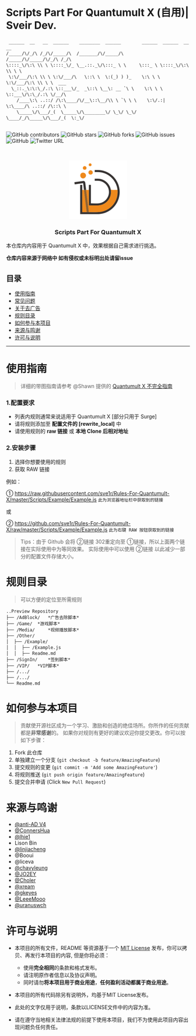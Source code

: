 

# Scripts Part For Quantumult X (自用)| Sveir Dev.


<!-- PROJECT SHIELDS -->

```
 ______  __   __  ______    ________  ______        ______  ______  __   __           
/_____/\/_/\ /_/\/_____/\  /_______/\/_____/\      /_____/\/_____/\/_/\ /_/\          
\::::_\/\:\ \\ \ \::::_\/_ \__.::._\/\:::_ \ \     \:::_ \ \::::_\/\:\ \\ \ \         
 \:\/___/\:\ \\ \ \:\/___/\   \::\ \  \:(_) ) )_    \:\ \ \ \:\/___/\:\ \\ \ \  ___   
  \_::._\:\:\_/.:\ \::___\/_  _\::\ \__\: __ `\ \    \:\ \ \ \::___\/\:\_/.:\ \/__/\  
    /____\:\ ..::/ /\:\____/\/__\::\__/\\ \ `\ \ \    \:\/.:| \:\____/\ ..::/ /\::\ \ 
    \_____\/\___/_(  \_____\/\________\/ \_\/ \_\/     \____/_/\_____\/\___/_(  \:_\/ 
                                                                                 
```
![GitHub contributors](https://img.shields.io/github/contributors/sve1r/Rules-For-Quantumult-X?style=for-the-badge)
![GitHub stars](https://img.shields.io/github/stars/sve1r/Rules-For-Quantumult-X?color=ffd700&style=for-the-badge)
![GitHub forks](https://img.shields.io/github/forks/sve1r/Rules-For-Quantumult-X?color=60c5ba&style=for-the-badge)
![GitHub issues](https://img.shields.io/github/issues/sve1r/Rules-For-Quantumult-X?color=1E90FF&style=for-the-badge)
![GitHub](https://img.shields.io/github/license/sve1r/Rules-For-Quantumult-X?style=for-the-badge)
![Twitter URL](https://img.shields.io/twitter/url?label=Twitter&logo=Twitter&color=e85a71&style=for-the-badge&url=https%3A%2F%2Ftwitter.com%2FSveirH)

<!-- PROJECT LOGO -->
<br />

<p align="center">
  <a href="https://github.com/sve1r/Rules-For-Quantumult-X/">
    <img src="../images/logo.png" alt="Logo" width="160" height="160">
  </a>

  <h3 align="center">Scripts Part For Quantumult X</h3>

  本仓库内内容用于 Quantumult X 中，效果根据自己需求进行挑选。

  **仓库内容来源于网络中 如有侵权或未标明出处请留issue**
</p>


## 目录
- [使用指南](#1️⃣使用指南)
- [常见问题](#2️⃣常见问题)
- [关于去广告](#3️⃣关于去广告)
- [规则目录](#4️⃣规则目录)
- [如何参与本项目](#5️⃣如何参与本项目)
- [来源与鸣谢](#6️⃣来源与鸣谢)
- [许可与说明](#7️⃣许可与说明)
-----

# **使用指南**
>详细的带图指南请参考 @Shawn 提供的 [Quantumult X 不完全指南](https://www.notion.so/Quantumult-X-1d32ddc6e61c4892ad2ec5ea47f00917#bb2dce7c01114955bbdbbd222f2a5fcf)
### 1.配置要求
 - 列表内规则通常来说适用于 Quantumult X [部分只用于 Surge]
 - 请将规则添加至 **配置文件的 [rewrite_local]** 中
 - 请使用规则的 **raw 链接** 或 **本地 Clone 后相对地址**

### 2.安装步骤

1. 选择你想要使用的规则
2. 获取 RAW 链接
 
例如：

① https://raw.githubusercontent.com/sve1r/Rules-For-Quantumult-X/master/Scripts/Example/Example.js `此为浏览器地址栏中获取到的链接`

或

② https://github.com/sve1r/Rules-For-Quantumult-X/raw/master/Scripts/Example/Example.js `此为右键 RAW 按钮获取到的链接`

>Tips：由于 Github 会将 ②链接 302重定向至 ①链接，所以上面两个链接在实际使用中为等同效果。
实际使用中可以使用 ②链接 以此减少一部分的配置文件存储大小。

# **规则目录**
>可以方便的定位至所需规则

```
..Preview Repository
├── /AdBlock/   *广告去除脚本*
├── /Game/  *游戏脚本*
├── /Media/     *视频播放脚本*
├── /Other/
│  ├── /Example/
│  │  ├── /Example.js
│  │  ├── Readme.md
├── /SignIn/    *签到脚本*
├── /VIP/   *VIP脚本*
├── /.../
├── /.../
└── Readme.md
```

# **如何参与本项目**

>贡献使开源社区成为一个学习、激励和创造的绝佳场所。你所作的任何贡献都是**非常感谢**的。
如果你对规则有更好的建议欢迎你提交更改。你可以按如下步骤：

1. Fork 此仓库
2. 单独建立一个分支 (`git checkout -b feature/AmazingFeature`)
3. 提交规则的变更 (`git commit -m 'Add some AmazingFeature'`)
4. 将规则推送 (`git push origin feature/AmazingFeature`)
5. 提交合并申请 (Click `New Pull Request`)



# **来源与鸣谢**
- [@anti-AD V4](https://github.com/privacy-protection-tools/anti-AD)
- [@ConnersHua](https://github.com/ConnersHua)
- [@lhie1](https://github.com/lhie1)
- Lison Bin
- [@linjiacheng](https://github.com/linjiacheng)
- @Booui
- @liceva
- [@chavyleung](https://github.com/chavyleung/scripts)
- [@JO2EY](https://github.com/JO2EY) 
- [@Choler](https://github.com/Choler)
- [@xream](https://github.com/xream)
- [@gkeyes](https://github.com/gkeyes)
- [@LeeeMooo](https://github.com/LeeeMooo)
- [@uranuswch](https://github.com/uranuswch)

# **许可与说明**

- 本项目的所有文件，README 等资源基于一个 [MIT License](LICENSE) 发布，你可以拷贝、再发行本项目的内容, 但是你将必须：
  - 使用**完全相同**的条款和格式发布。
  - 请注明原作者信息以及协议声明。
  - 同时请勿**将本项目用于商业用途**，**任何盈利活动都属于商业用途**。
  

- 本项目的所有代码除另有说明外，均基于MIT License发布。

- 此处的文字仅用于说明，条款以LICENSE文件中的内容为准。

- 请在遵守当地相关法律法规的前提下使用本项目，我们不为使用此项目内容出现问题负任何责任。



